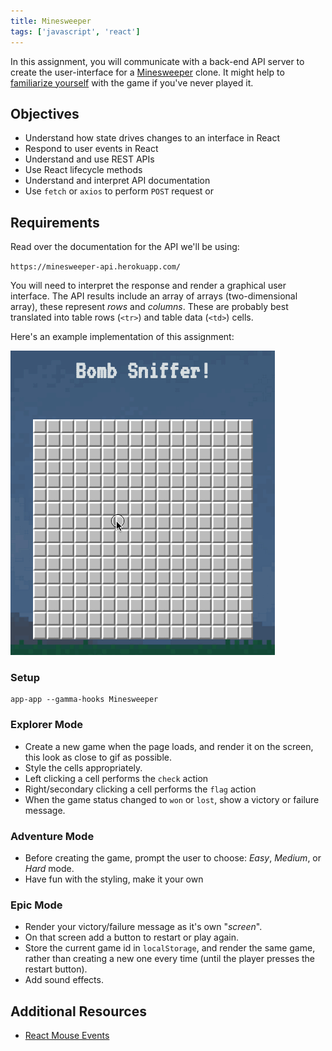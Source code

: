 ```yaml
---
title: Minesweeper
tags: ['javascript', 'react']
---
```


In this assignment, you will communicate with a back-end API server to create the user-interface for a [Minesweeper][1] clone. It might help to [familiarize yourself](https://www.youtube.com/watch?v=7B85WbEiYf4) with the game if you've never played it.

[1]: https://en.wikipedia.org/wiki/Minesweeper_(video_game)

## Objectives

- Understand how state drives changes to an interface in React
- Respond to user events in React
- Understand and use REST APIs
- Use React lifecycle methods
- Understand and interpret API documentation
- Use `fetch` or `axios` to perform `POST` request or

## Requirements

Read over the documentation for the API we'll be using:

`https://minesweeper-api.herokuapp.com/`

You will need to interpret the response and render a graphical user interface. The API results include an array of arrays (two-dimensional array), these represent _rows_ and _columns_. These are probably best translated into table rows (`<tr>`) and table data (`<td>`) cells.

Here's an example implementation of this assignment:

![](./assets/bomb-sniffer.gif)

### Setup

```shell
app-app --gamma-hooks Minesweeper
```

### Explorer Mode

- Create a new game when the page loads, and render it on the screen, this look as close to gif as possible.
- Style the cells appropriately.
- Left clicking a cell performs the `check` action
- Right/secondary clicking a cell performs the `flag` action
- When the game status changed to `won` or `lost`, show a victory or failure message.

### Adventure Mode

- Before creating the game, prompt the user to choose: _Easy_, _Medium_, or _Hard_ mode.
- Have fun with the styling, make it your own

### Epic Mode

- Render your victory/failure message as it's own "_screen_".
- On that screen add a button to restart or play again.
- Store the current game id in `localStorage`, and render the same game, rather than creating a new one every time (until the player presses the restart button).
- Add sound effects.

## Additional Resources

- [React Mouse Events](https://reactjs.org/docs/events.html#mouse-events)
